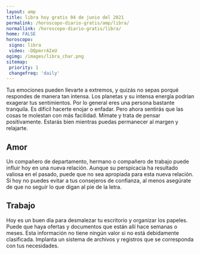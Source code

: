 ```yaml
---
layout: amp
title: libra hoy gratis 04 de junio del 2021 
permalink: /horoscopo-diario-gratis/amp/libra/
normallink: /horoscopo-diario-gratis/libra/
home: FALSE
horoscopo:
 signo: libra
 video: -DQpmrrAIeU
ogimg: /images/libra_char.png
sitemap:
 priority: 1
 changefreq: 'daily'
---
```



Tus emociones pueden llevarte a extremos, y quizás no sepas porqué respondes de manera tan intensa. Los planetas y su intensa energía podrían exagerar tus sentimientos. Por lo general eres una persona bastante tranquila. Es difícil hacerte enojar o enfadar. Pero ahora sentirás que las cosas te molestan con más facilidad. Mímate y trata de pensar positivamente. Estarás bien mientras puedas permanecer al margen y relajarte.

## Amor

Un compañero de departamento, hermano o compañero de trabajo puede influir hoy en una nueva relación. Aunque su perspicacia ha resultado valiosa en el pasado, puede que no sea apropiada para esta nueva relación. Si hoy no puedes evitar a tus consejeros de confianza, al menos asegúrate de que no seguir lo que digan al pie de la letra.

## Trabajo

Hoy es un buen día para desmalezar tu escritorio y organizar los papeles. Puede que haya ofertas y documentos que están allí hace semanas o meses. Esta información no tiene ningún valor si no está debidamente clasificada. Implanta un sistema de archivos y registros que se corresponda con tus necesidades.